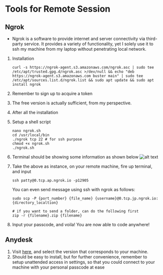 # Tools for Remote Session

## Ngrok
- Ngrok is a software to provide internet and server connectivity via third-party service. It provides a variety of functionality, yet I solely use it to ssh my machine from my laptop without penetrating local network.
  
1. Installation
   
   ```
   curl -s https://ngrok-agent.s3.amazonaws.com/ngrok.asc | sudo tee /etc/apt/trusted.gpg.d/ngrok.asc >/dev/null && echo "deb https://ngrok-agent.s3.amazonaws.com buster main" | sudo tee /etc/apt/sources.list.d/ngrok.list && sudo apt update && sudo apt install ngrok
   ```
2. Remember to sign up to acquire a token
3. The free version is actually sufficient, from my perspective.
4. After all the installation
5. Setup a shell script
   ```
   nano ngrok.sh
   cd /usr/local/bin
   ./ngrok tcp 22 # for ssh purpose
   chmod +x ngrok.sh
   ./ngrok.sh
6. Terminal should be showing some information as shown below
   ![alt text](./ngrok.png)
7. Take the above as instance, on your remote machine, fire up terminal, and input
   ```
   ssh patty@0.tcp.ap.ngrok.io -p12905 
   ```
   You can even send message using ssh with ngrok as follows:
   ```
   sudo scp -P {port_number} {file_name} {username}@0.tcp.jp.ngrok.io:{directory_localtion}

   # if you want to send a folder, can do the following first
   zip -r {filename}.zip {filename}
   ```
8. Input your passcode, and voila! You are now able to code anywhere!

## Anydesk
1. Visit [here](https://anydesk.com/en), and select the version that corresponds to your machine.
2. Should be easy to install, but for further convenience, remember to setup unattended access in settings, so that you could connect to your machine with your personal passcode at ease

